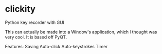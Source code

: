 # clickity
Python key recorder with GUI

This can actually be made into a Window's application, which I thought was very cool.  It is based off PyQT.

Features:
Saving
Auto-click
Auto-keystrokes
Timer

